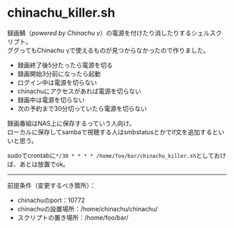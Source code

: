# chinachu_killer.sh
録画鯖（*powered by Chinachu γ*）の電源を付けたり消したりするシェルスクリプト。  
ググってもChinachu γで使えるものが見つからなかったので作りました。
* 録画終了後5分たったら電源を切る
* 録画開始3分前になったら起動
* ログイン中は電源を切らない
* chinachuにアクセスがあれば電源を切らない
* 録画中は電源を切らない
* 次の予約まで30分切っていたら電源を切らない

録画番組はNAS上に保存するっていう人向け。  
ローカルに保存してsambaで視聴する人はsmbstatusとかでif文を追加するといいと思う。

sudoでcrontabに`*/30 * * * * /home/foo/bar/chinachu_killer.sh`としておけば、あとは放置でok。

___
前提条件（変更するべき箇所）：  
* chinachuのport：10772
* chinachuの設置場所：/home/chinachu/chinachu/
* スクリプトの置き場所：/home/foo/bar/
